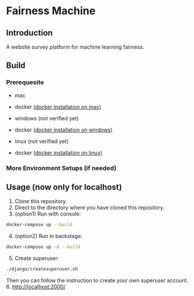 # Fairness Machine

## Introduction
A website survey platform for machine learning fairness.

## Build

### Prerequesite

- mac
- docker [(docker installation on mac)](https://hub.docker.com/editions/community/docker-ce-desktop-mac)

- windows (not verified yet)
- docker [(docker installation on windows)](https://hub.docker.com/editions/community/docker-ce-desktop-windows)

- linux (not verified yet)
- docker [(docker installation on linux)](https://runnable.com/docker/install-docker-on-linux)

### More Environment Setups (if needed)

## Usage (now only for localhost)

1. Clone this repository.
2. Direct to the directory where you have cloned this repository.
3. (option1) Run with console:
```bash
docker-compose up --build
```
4. (option2) Run in backstage:
```bash
docker-compose up -d --build
```
5. Create superuser:
```bash
./django/createsuperuser.sh
```
Then you can follow the instruction to create your own superuser account.
6. [http://localhost:2000/](http://localhost:2000/)